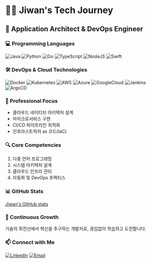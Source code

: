 # 👨‍💻 Jiwan's Tech Journey

## 🚀 Application Architect & DevOps Engineer

### 💻 Programming Languages
![Java](https://img.shields.io/badge/Java-ED8B00?style=flat-square&logo=java&logoColor=white)
![Python](https://img.shields.io/badge/Python-3776AB?style=flat-square&logo=python&logoColor=white)
![Go](https://img.shields.io/badge/Go-00ADD8?style=flat-square&logo=go&logoColor=white)
![TypeScript](https://img.shields.io/badge/TypeScript-007ACC?style=flat-square&logo=typescript&logoColor=white)
![NodeJS](https://img.shields.io/badge/Node.js-43853D?style=flat-square&logo=node.js&logoColor=white)
![Swift](https://img.shields.io/badge/Swift-F05138?style=flat-square&logo=Swift&logoColor=white")
### 🛠️ DevOps & Cloud Technologies
![Docker](https://img.shields.io/badge/Docker-2496ED?style=flat-square&logo=docker&logoColor=white)
![Kubernetes](https://img.shields.io/badge/Kubernetes-326CE5?style=flat-square&logo=kubernetes&logoColor=white)
![AWS](https://img.shields.io/badge/AWS-232F3E?style=flat-square&logo=amazon-aws&logoColor=white)
![Azure](https://img.shields.io/badge/Azure-0089D6?style=flat-square&logo=microsoft-azure&logoColor=white)
![GoogleCloud](https://img.shields.io/badge/Google%20Cloud-4285F4?&style=plastic&logo=Google%20Cloud&logoColor=white)
![Jenkins](https://img.shields.io/badge/Jenkins-D24939?style=flat-square&logo=jenkins&logoColor=white)
![ArgoCD](https://img.shields.io/badge/ArgoCD-EF7B4D?style=flat-square&logo=argo&logoColor=white)

### 🌟 Professional Focus
- 클라우드 네이티브 아키텍처 설계
- 마이크로서비스 구현
- CI/CD 파이프라인 최적화
- 인프라스트럭처 as 코드(IaC)

### 🔍 Core Competencies
1. 다중 언어 프로그래밍
2. 시스템 아키텍처 설계
3. 클라우드 인프라 관리
4. 자동화 및 DevOps 프랙티스

### 📊 GitHub Stats
[Jiwan's GitHub stats](https://github-readme-stats.vercel.app/api?username=jiwan8985&show_icons=true&theme=radical)

### 🌱 Continuous Growth
기술의 최전선에서 혁신을 추구하는 개발자로, 끊임없이 학습하고 도전합니다.

### 📫 Connect with Me
[![LinkedIn](https://img.shields.io/badge/LinkedIn-0077B5?style=flat-square&logo=linkedin&logoColor=white)](your-linkedin-url)
[![Email](https://img.shields.io/badge/Email-D14836?style=flat-square&logo=gmail&logoColor=white)](mailto:your-email@example.com)
